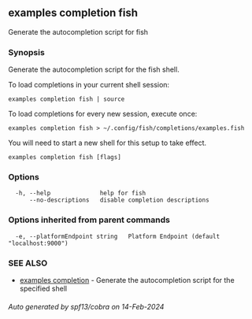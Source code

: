 ## examples completion fish

Generate the autocompletion script for fish

### Synopsis

Generate the autocompletion script for the fish shell.

To load completions in your current shell session:

	examples completion fish | source

To load completions for every new session, execute once:

	examples completion fish > ~/.config/fish/completions/examples.fish

You will need to start a new shell for this setup to take effect.


```
examples completion fish [flags]
```

### Options

```
  -h, --help              help for fish
      --no-descriptions   disable completion descriptions
```

### Options inherited from parent commands

```
  -e, --platformEndpoint string   Platform Endpoint (default "localhost:9000")
```

### SEE ALSO

* [examples completion](examples_completion.md)	 - Generate the autocompletion script for the specified shell

###### Auto generated by spf13/cobra on 14-Feb-2024

